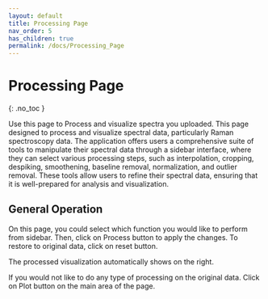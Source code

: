 ```yaml
---
layout: default
title: Processing Page
nav_order: 5
has_children: true
permalink: /docs/Processing_Page
---
```


# Processing Page
{: .no_toc }

Use this page to Process and visualize spectra you uploaded. This page designed to process and visualize spectral data, particularly Raman spectroscopy data. The application offers users a comprehensive suite of tools to manipulate their spectral data through a sidebar interface, where they can select various processing steps, such as interpolation, cropping, despiking, smoothening, baseline removal, normalization, and outlier removal. These tools allow users to refine their spectral data, ensuring that it is well-prepared for analysis and visualization.

## General Operation

On this page, you could select which function you would like to perform from sidebar. Then, click on Process button to apply the changes. To restore to original data, click on reset button. 

The processed visualization automatically shows on the right.

If you would not like to do any type of processing on the original data. Click on Plot button on the main area of the page. 